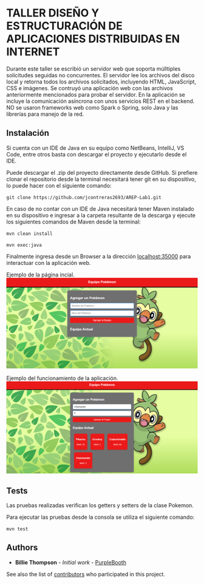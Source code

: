 # TALLER DISEÑO Y ESTRUCTURACIÓN DE APLICACIONES DISTRIBUIDAS EN INTERNET

Durante este taller se escribió un servidor web que soporta múlltiples solicitudes seguidas no concurrentes. El servidor lee los archivos del disco local y retorna todos los archivos solicitados, incluyendo HTML, JavaScript, CSS e imágenes. Se contruyó una aplicación web con las archivos anteriormente mencionados para probar el servidor. En la aplicación se incluye la comunicación asíncrona con unos servicios REST en el backend. NO se usaron frameworks web como Spark o Spring, solo Java y las librerías para manejo de la red.

## Instalación

Si cuenta con un IDE de Java en su equipo como NetBeans, IntelliJ, VS Code, entre otros basta con descargar el proyecto y ejecutarlo desde el IDE.

Puede descargar el .zip del proyecto directamente desde GitHub. Si prefiere clonar el repositorio desde la terminal necesitará tener git en su dispositivo, lo puede hacer con el siguiente comando:
```
git clone https://github.com/jcontreras2693/AREP-Lab1.git
``` 
En caso de no contar con un IDE de Java necesitará tener Maven instalado en su dispositivo e ingresar a la carpeta resultante de la descarga y ejecute los siguientes comandos de Maven desde la terminal:
```
mvn clean install
```
```
mvn exec:java
```
Finalmente ingresa desde un Browser a la dirección [localhost:35000]() para interactuar con la aplicación web.

Ejemplo de la página incial.
![](images/base-page.png)

Ejemplo del funcionamiento de la aplicación.
![](images/employed-page.png)

## Tests

Las pruebas realizadas verifican los getters y setters de la clase Pokemon.

Para ejecutar las pruebas desde la consola se utiliza el siguiente comando:

```
mvn test
```

## Authors

* **Billie Thompson** - *Initial work* - [PurpleBooth](https://github.com/PurpleBooth)

See also the list of [contributors](https://github.com/your/project/contributors) who participated in this project.
